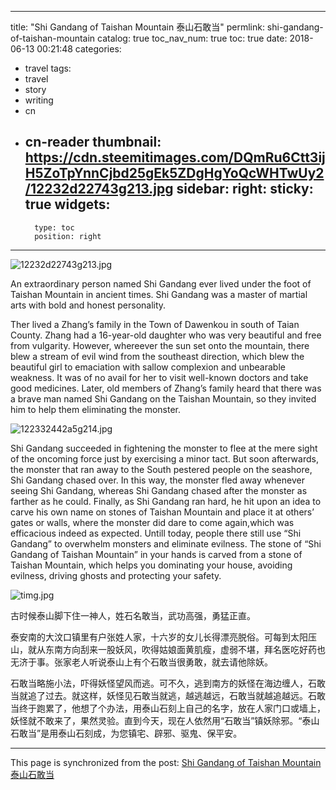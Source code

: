
---
title: "Shi Gandang of Taishan Mountain 泰山石敢当"
permlink: shi-gandang-of-taishan-mountain
catalog: true
toc_nav_num: true
toc: true
date: 2018-06-13 00:21:48
categories:
- travel
tags:
- travel
- story
- writing
- cn
- cn-reader
thumbnail: https://cdn.steemitimages.com/DQmRu6Ctt3ijH5ZoTpYnnCjbd25gEk5ZDgHgYoQcWHTwUy2/12232d22743g213.jpg
sidebar:
    right:
        sticky: true
widgets:
    -
        type: toc
        position: right
---


![12232d22743g213.jpg](https://cdn.steemitimages.com/DQmRu6Ctt3ijH5ZoTpYnnCjbd25gEk5ZDgHgYoQcWHTwUy2/12232d22743g213.jpg)

An extraordinary person named Shi Gandang ever lived under the foot of Taishan Mountain in ancient times. Shi Gandang was a master of martial arts with bold and honest personality.

Ther lived a Zhang’s family in the Town of Dawenkou in south of Taian County. Zhang had a 16-year-old daughter who was very beautiful and free from vulgarity. However, whereever the sun set onto the mountain, there blew a stream of evil wind from the southeast direction, which blew the beautiful girl to emaciation with sallow complexion and unbearable weakness. It was of no avail for her to visit well-known doctors and take good medicines. Later, old members of Zhang’s family heard that there was a brave man named Shi Gandang on the Taishan Mountain, so they invited him to help them eliminating the monster. 

![122332442a5g214.jpg](https://cdn.steemitimages.com/DQmU3WAVx7e75hr6b6nGegAT6zD2Ux8HaMcXRrG8G1T7Mck/122332442a5g214.jpg)


Shi Gandang succeeded in fightening the monster to flee at the mere sight of the oncoming force just by exercising a minor tact. But soon afterwards, the monster that ran away to the South pestered people on the seashore, Shi Gandang chased over. In this way, the monster fled away whenever seeing Shi Gandang, whereas Shi Gandang chased after the monster as farther as he could. Finally, as Shi Gandang ran hard, he hit upon an idea to carve his own name on stones of Taishan Mountain and place it at others’ gates or walls, where the monster did dare to come again,which was efficacious indeed as expected. Untill today, people there still use “Shi Gandang” to overwhelm monsters and eliminate evilness. The stone of “Shi Gandang of Taishan Mountain” in your hands is carved from a stone of Taishan Mountain, which helps you dominating your house, avoiding evilness, driving ghosts and protecting your safety. 

![timg.jpg](https://cdn.steemitimages.com/DQmQ5Jp8LxNerC9h33h4oW6Jy4LQv8H7j4Bp4T6ZvEEELgh/timg.jpg)


古时候泰山脚下住一神人，姓石名敢当，武功高强，勇猛正直。

泰安南的大汶口镇里有户张姓人家，十六岁的女儿长得漂亮脱俗。可每到太阳压山，就从东南方向刮来一股妖风，吹得姑娘面黄肌瘦，虚弱不堪，拜名医吃好药也无济于事。张家老人听说泰山上有个石敢当很勇敢，就去请他除妖。

石敢当略施小法，吓得妖怪望风而逃。可不久，逃到南方的妖怪在海边缠人，石敢当就追了过去。就这样，妖怪见石敢当就逃，越逃越远，石敢当就越追越远。石敢当终于跑累了，他想了个办法，用泰山石刻上自己的名字，放在人家门口或墙上，妖怪就不敢来了，果然灵验。直到今天，现在人依然用“石敢当”镇妖除邪。“泰山石敢当”是用泰山石刻成，为您镇宅、辟邪、驱鬼、保平安。

- - -

This page is synchronized from the post: [Shi Gandang of Taishan Mountain 泰山石敢当](https://steemit.com/@bring/shi-gandang-of-taishan-mountain)

